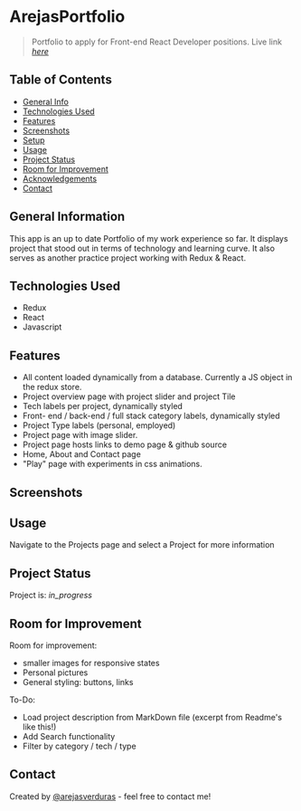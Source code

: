 # ArejasPortfolio
> Portfolio to apply for Front-end React Developer positions.
> Live link [_here_](https://arejasportfolio.surge.sh)

## Table of Contents
* [General Info](#general-information)
* [Technologies Used](#technologies-used)
* [Features](#features)
* [Screenshots](#screenshots)
* [Setup](#setup)
* [Usage](#usage)
* [Project Status](#project-status)
* [Room for Improvement](#room-for-improvement)
* [Acknowledgements](#acknowledgements)
* [Contact](#contact)


## General Information
This app is an up to date Portfolio of my work experience so far. It displays project that stood out in terms of technology and learning  curve. It also serves as another practice project working with Redux & React.

## Technologies Used
- Redux 
- React
- Javascript


## Features
- All content loaded dynamically from a database. Currently a JS object in the redux store.
- Project overview page with project slider and project Tile
- Tech labels per project, dynamically styled
- Front- end / back-end /  full stack category labels, dynamically styled
- Project Type labels (personal, employed)
- Project page with image slider. 
- Project page hosts links to demo page & github source
- Home, About and Contact page
- "Play" page with experiments in css animations.


## Screenshots



## Usage
Navigate to the Projects page and select a Project for more information

## Project Status
Project is:  _in_progress_ 

## Room for Improvement

Room for improvement:
- smaller images for responsive states
- Personal pictures
- General styling: buttons, links

To-Do: 
- Load project description from MarkDown file (excerpt from Readme's like this!) 
- Add Search functionality
- Filter by category / tech / type 

## Contact
Created by [@arejasverduras](https://arejasportfolio.surge.sh/) - feel free to contact me!
